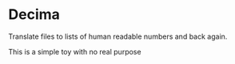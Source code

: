 Decima
======

Translate files to lists of human readable numbers and back again.

This is a simple toy with no real purpose
